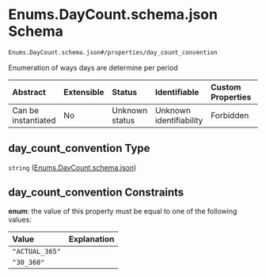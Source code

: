 # Enums.DayCount.schema.json Schema

```txt
Enums.DayCount.schema.json#/properties/day_count_convention
```

Enumeration of ways days are determine per period

| Abstract            | Extensible | Status         | Identifiable            | Custom Properties | Additional Properties | Access Restrictions | Defined In                                                                             |
| :------------------ | :--------- | :------------- | :---------------------- | :---------------- | :-------------------- | :------------------ | :------------------------------------------------------------------------------------- |
| Can be instantiated | No         | Unknown status | Unknown identifiability | Forbidden         | Allowed               | none                | [Convertible.schema.json\*](../objects/Convertible.schema.json "open original schema") |

## day_count_convention Type

`string` ([Enums.DayCount.schema.json](convertible-1-properties-enumsdaycountschemajson.md))

## day_count_convention Constraints

**enum**: the value of this property must be equal to one of the following values:

| Value          | Explanation |
| :------------- | :---------- |
| `"ACTUAL_365"` |             |
| `"30_360"`     |             |
